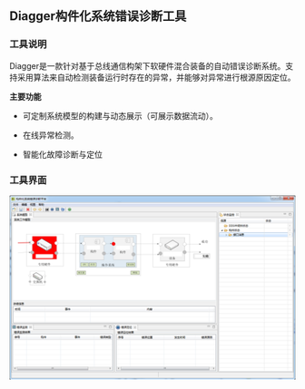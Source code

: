 ## Diagger构件化系统错误诊断工具

### 工具说明

Diagger是一款针对基于总线通信构架下软硬件混合装备的自动错误诊断系统。支持采用算法来自动检测装备运行时存在的异常，并能够对异常进行根源原因定位。

**主要功能**

* 可定制系统模型的构建与动态展示（可展示数据流动）。

* 在线异常检测。

* 智能化故障诊断与定位


### 工具界面

![](Diagger.png)
 
